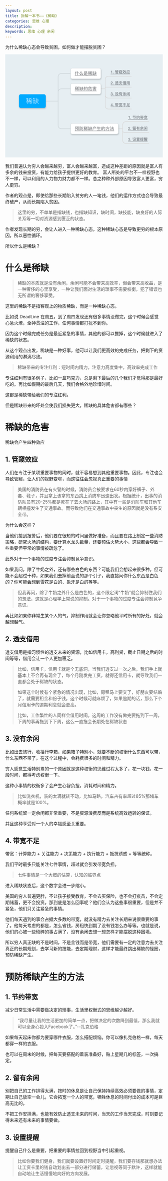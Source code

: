 ```yaml
---
layout: post
title: 拆解一本书——《稀缺》
categories: 思维 心理
description: 
keywords: 思维 心理 余闲
---
```


为什么稀缺心态会导致贫困，如何做才能摆脱贫困？

![](/images/posts/思维导图/稀缺.png)

我们普遍认为穷人会越来越穷，富人会越来越富，造成这种差距的原因就是富人有多余的钱来投资，有能力给孩子提供更好的教育。
富人所处的平台不一样视野也不一样，可以利用的人力物力财力都不一样。总之种种外部原因导致富人更富，穷人更穷。

作者的观点是，即使给那些长期陷入贫穷的人一笔钱，他们的运作方式也会导致最终破产，从而长期陷入贫困。

>这里的穷，不单单是指缺钱，也指缺知识，缺时间，缺技能，缺良好的人际关系等一切对资源感到匮乏的状态。

作者发现长期的穷，会让人进入一种稀缺心态。这种稀缺心态是导致更穷的根本原因，所以恶性循环。

所以什么是稀缺？

# 什么是稀缺

>稀缺的本质就是没有余闲，余闲可能不会带来高效率，但会带来高收益，是一种奢侈的心里享受，一种让我们面对生活的琐事不需要权衡，犯了错误也无所谓的奢侈享受。

这里的稀缺不是指客观上的物质稀缺，而是一种稀缺心态。

比如说 DeadLine 在周五，到了周四发现还有很多事情没做完，这个时候会感觉心急火燎，全神贯注的工作，任何事情都打扰不到你。

因为这个时候完成任务是最近紧急的事情，其他的都可以推掉，这个时候就进入了稀缺的状态。

从这个观点出发，稀缺是一种好事，他可以让我们更高效的完成任务，把剩下的资源利用的淋漓尽致。

> 稀缺带来的专注红利：短时间内精力，注意力高度集中，高效率完成工作

专注红利有很多例子，比如一盒巧克力，总是剩下最后的几个我们才觉得那是最好吃的。再比如假期的最后几天，我们会格外地珍惜时间。

这都是稀缺带给我们的专注红利。

但是稀缺带来的坏处会使我们损失更大，稀缺的具体危害都有哪些？

# 稀缺的危害
稀缺会产生四种效应

## 1. 管窥效应

人们在专注于某项重要事物的同时，就不容易想到其他重要事物。因此，专注也会导致管窥，让人们的视野变窄，而这往往会忽视真正重要的事情

>美国的消防员在有火警的时候，消防员会被要求在60秒内穿好裤子、外套、鞋子，并且拿上该拿的东西跳上消防车迅速出发。根据统计，出事的消防队员有20-25%都是死在了去火场的路上，其中有一些是消防车和其他车辆相撞发生了交通事故。而导致他们在交通事故中丧生的原因就是没有系安全带。

为什么会这样？

当他们接到报警后，他们要在很短的时间里做好准备，而且要在路上制定一些消防策略，研究火场的结构，要计算水龙头数量，还要预估火势大小，这些都会导致一些重要但平常的事情被疏忽了。

此外对于一个事物的过度专注会抑制竞争意识。

如果我问，除了牛奶之外，还有哪些白色的东西？可能我们会想起来很多种。但可能不会超过十种，如果我们去掉前面说的那个引子，我直接问你什么东西是白色的？你可能会想到雪花是白的、象牙是白的等等。

>但我再问，除了牛奶之外什么是白色的，这个限定词“牛奶”就会抑制住我们的想法，这就是心理学上常说的抑制。对于一个事物的过度专注会抑制竞争意识。

再比如如果你非常生某个人的气，抑制作用就会让你忽略他平时所有的好处，就会越想越气。

## 2. 透支借用

透支借用是指习惯性的透支未来的资源，比如信用卡，高利贷，截止日期之后的时间等等，借用会让一个人更加匮乏。

>比如，信用卡，信用卡就是个无底洞，当我们透支过一次之后，我们手上就基本上不会再有现金了，每个月刚发完工资，就得还信用卡，就导致我们一直都会处于稀缺的状态。
>
>如果这个时候有个紧急的情况出现，比如，房租马上要交了，好朋友要结婚了，就需要租金和份子钱。这个时候可就麻烦了，如果逾期的话，那么下个月信用卡的逾期利息就会更高。
>
>比如，工作繁忙的人同样会借用时间。这周的工作没有做完要拖到下一周，下周的事再拖到下下周，这么一直拖会长期处在稀缺状态

## 3. 没有余闲

比如出去旅行，收拾行李箱，如果箱子特别小，就要不断的权衡什么东西可以带，什么东西不带了。在这个过程中，会耗费很多的时间和精力。

穷人感觉生活特别累的一个原因就是这种权衡的思维过程太多了，花一块钱，花一段时间，都得考虑权衡一下。

这种小事情的权衡多了会产生心智负担，消耗时间和精力。

>比如洗衣机，装的太满就转不动，比如马路，汽车占有率超过85%那堵车概率就是100%。

任何系统留一定余闲都非常重要，不是资源浪费反而是系统高效运转的保证。

并且这种享受对一个人的幸福感至关重要。

## 4. 带宽不足

带宽：计算能力 + 关注能力 + 决策能力 + 执行能力 + 抵抗诱惑 + 等等统称。

我们平时最多只能关注七件事情，超过就会引发带宽负担。

>七件事情是一个大概的估算，认知的临界点

进入稀缺状态后，这个数字会进一步缩小。

美国的穷人普遍更胖，不让孩子接受教育，不会去买保险，也不会打疫苗，不会定期储蓄，更不会投资。那到底是怎么回事呢？他们会认为这些事很重要，但是并不紧急，他们只关注紧急的事情。

他们每天遇到的事会占据大多数的带宽，就没有精力去关注长期来说很重要的事了。他每天考虑的都是，怎么省钱，房租快到期了没有钱怎么办等等。也就是说，他们的心被一些琐碎的事占满了，没有余闲去想一想怎样才能摆脱这种困境。

所以穷人真正缺的不是时间，不是金钱而是带宽，他们需要有一定的注意力去关注真正的长期规划，去学习新的技能，去定期理财，这样才能最终跳出稀缺的怪圈，预防稀缺产生。

# 预防稀缺产生的方法

## 1. 节约带宽

减少日常生活中需要做决定的琐事，生活里权衡式的思维越少越好。

>“我尽量让我的生活更加的简单一点，把做决定的次数降到最低，那么我就可以全身心投入Facebook了。”--扎克伯格

如果每天起床你都为要穿哪件衣服，怎么搭配烦恼。你可以像扎克伯格一样，每天都穿一样的衣服。

也可以在周末的时候，把每天要搭配的着装准备好，贴上星期几的标签，一次搞定。

## 2. 留有余闲

别把自己的工作排得太满，按时的休息是让自己保持持续高效必须要做的事情，定期让自己放空一会儿，它会拓宽一个人的带宽，牺牲休息的时间付出的成本可是巨高无比的。

不把工作安排满，也能有效防止透支未来的时间，当天的工作当天完成，时刻要记得未来还有未来的事情要做。

## 3. 设置提醒

提醒自己什么是重要，把重要的事情拉回到视野当中引起重视。

>比如你要我们健身，我们就要设置好时间定时提醒，我们要存钱那就想办法让工资卡里的钱自动划出去一部分进行储蓄，让忽视等同于默许，这样就能自动地让生活慢慢地向好的方向发展。 